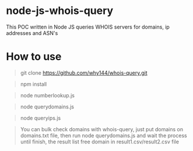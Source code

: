 # node-js-whois-query
This POC written in Node JS queries WHOIS servers for domains, ip addresses and ASN's

# How to use

> git clone https://github.com/why144/whois-query.git

> npm install

> node numberlookup.js

> node querydomains.js

> node queryips.js


> You can bulk check domains with whois-query, just put domains on domains.txt file, then run node querydomains.js and wait the process until finish, the result list free domain in result1.csv/result2.csv file 


